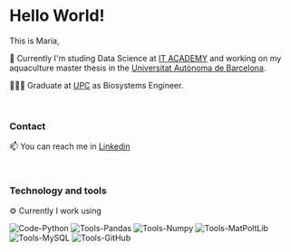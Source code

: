 # Hello World!

This is Maria,

  🌱 Currently I'm studing Data Science at [IT ACADEMY](https://www.barcelonactiva.cat/es/itacademy) and working on my aquaculture master thesis in the       [Universitat Autònoma de Barcelona](https://www.uab.cat/web/universitat-autonoma-de-barcelona-1345467954774.html).

  👩🏼‍🎓 Graduate at [UPC](https://eeabb.upc.edu/en?set_language=en) as Biosystems Engineer.
  
  <br/>
  
### Contact 

📫 You can reach me in [Linkedin](https://www.linkedin.com/in/maria-hortig%C3%BCela-mateo-216991202/)

  <br/>
  
### Technology and tools

⚙ Currently I work using

![Code-Python](https://camo.githubusercontent.com/0aa4d007f08bfe2aba0a189453ff4fd2c12d728ad5ad3e17e8e272df4d7d84fc/68747470733a2f2f696d672e736869656c64732e696f2f62616467652f436f64652d507974686f6e2d696e666f726d6174696f6e616c3f7374796c653d666c6174266c6f676f3d707974686f6e266c6f676f436f6c6f723d776869746526636f6c6f723d79656c6c6f77) ![Tools-Pandas](https://camo.githubusercontent.com/ea0a01d626a90b7e1f2328cfb01754d256e9ffbe2f9301793b1df568743f81bb/68747470733a2f2f696d672e736869656c64732e696f2f62616467652f546f6f6c732d50616e6461732d696e666f726d6174696f6e616c3f7374796c653d666c6174266c6f676f3d70616e646173266c6f676f436f6c6f723d776869746526636f6c6f723d626c7565)
![Tools-Numpy](https://camo.githubusercontent.com/a000d89912ed7c67fbad2b15bd4952401f9a1e01c9d08b5f5152af6024c721b3/68747470733a2f2f696d672e736869656c64732e696f2f62616467652f546f6f6c732d4e756d50792d696e666f726d6174696f6e616c3f7374796c653d666c6174266c6f676f3d6e756d7079266c6f676f436f6c6f723d776869746526636f6c6f723d626c7565)
![Tools-MatPoltLib](https://camo.githubusercontent.com/ff14be04d46229ce76a76b22f5917c7011e00cf8f9b07457c8aa2cdf10c5e1a1/68747470733a2f2f696d672e736869656c64732e696f2f62616467652f546f6f6c732d4d6174706c6f746c69622d696e666f726d6174696f6e616c3f7374796c653d666c6174266c6f676f3d6d6174706c6f746c6962266c6f676f436f6c6f723d776869746526636f6c6f723d626c7565)
![Tools-MySQL](https://camo.githubusercontent.com/b24c33b2586a74574dfb6c3b9e1811a34039189ee378cdf56babc6c0660e1a22/68747470733a2f2f696d672e736869656c64732e696f2f62616467652f2d4d7953514c2d4632393131313f7374796c653d666c6174266c6f676f3d6d7973716c266c6f676f436f6c6f723d464646464646)
![Tools-GitHub](https://camo.githubusercontent.com/e6827ddacb39b17e677eaffdae6995da1cc09076e4d50f2b816d2758873f438c/687474703a2f2f696d672e736869656c64732e696f2f62616467652f2d4769746875622d3030303030303f7374796c653d666c6174266c6f676f3d676974687562266c6f676f436f6c6f723d464646464646)

